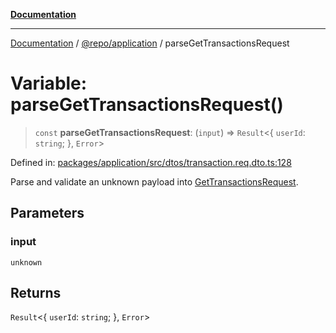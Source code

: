 [**Documentation**](../../../README.md)

***

[Documentation](../../../README.md) / [@repo/application](../README.md) / parseGetTransactionsRequest

# Variable: parseGetTransactionsRequest()

> `const` **parseGetTransactionsRequest**: (`input`) => `Result`\<\{ `userId`: `string`; \}, `Error`\>

Defined in: [packages/application/src/dtos/transaction.req.dto.ts:128](https://github.com/o3osatoshi/experiment/blob/04dfa58df6e48824a200a24d77afef7ce464e1ae/packages/application/src/dtos/transaction.req.dto.ts#L128)

Parse and validate an unknown payload into [GetTransactionsRequest](../type-aliases/GetTransactionsRequest.md).

## Parameters

### input

`unknown`

## Returns

`Result`\<\{ `userId`: `string`; \}, `Error`\>
